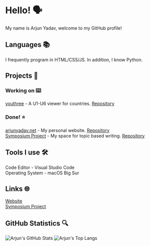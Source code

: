 # Hello! 🗣
My name is Arjun Yadav, welcome to my GitHub profile!

## Languages 📚
I frequently program in HTML/CSS/JS. In addition, I know Python.

## Projects 🚀
### Working on ⌨️
[youthree](https://arjunyadav.net/projects/youthree/opening) - A U1-U6 viewer for countries. [Repository](https://github.com/y-arjun-y/arjunyadav)

### Done! ⭐️
[arjunyadav.net](https://arjunyadav.net) - My personal website. [Repository](https://github.com/y-arjun-y/arjunyadav) <br>
[Symposium Project](https://sympoisumproject.com) - My space for topic based writing. [Repository](https://github.com/y-arjun-y/symposiumproject)

## Tools I use 🛠
Code Editor - Visual Studio Code <br>
Operating System - macOS Big Sur

## Links 🌐
[Website](https://arjunyadav.net) <br>
[Symposium Project](https://symposiumproject.com)

## GitHub Statistics 🔍
![Arjun's GitHub Stats](https://github-readme-stats.vercel.app/api?username=y-arjun-y&count_private=true&theme=default)
![Arjun's Top Langs](https://github-readme-stats.vercel.app/api/top-langs/?username=y-arjun-y)
